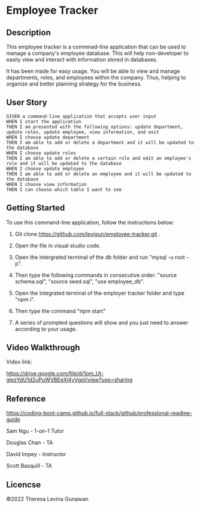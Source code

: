 # Employee Tracker

## Description
This employee tracker is a commnad-line application that can be used to manage a company's employee database. This will help non-developer to easily view and interact with information stored in databases. 

It has been made for easy usage. You will be able to view and manage departments, roles, and employees within the company. Thus, helping to organize and better planning strategy for the business.

## User Story
```
GIVEN a command-line application that accepts user input
WHEN I start the application
THEN I am presented with the following options: update department, update roles, update employee, view information, and exit
WHEN I choose update department
THEN I am able to add or delete a department and it will be updated to the database
WHEN I choose update roles
THEN I am able to add or delete a certain role and edit an employee's role and it will be updated to the database
WHEN I choose update employee
THEN I am able to add or delete an employee and it will be updated to the database
WHEN I choose view information
THEN I can choose which table I want to see 

```

## Getting Started

To use this command-line application, follow the instructions below:

1. Git clone https://github.com/levigun/employee-tracker.git . 

2. Open the file in visual studio code.

3. Open the intergrated terminal of the db folder and run "mysql -u root -p".

4. Then type the following commands in consecutive order: "source schema.sql", "source seed.sql", "use employee_db".

5. Open the integrated terminal of the employer tracker folder and type "npm i".

6. Then type the command "npm start"

7. A series of prompted questions will show and you just need to answer according to your usage.


## Video Walkthrough

Video link:

https://drive.google.com/file/d/1om_Ut-glezYdU1d2uPuWVBEeXl4vVgpI/view?usp=sharing

## Reference

https://coding-boot-camp.github.io/full-stack/github/professional-readme-guide

Sam Ngu - 1-on-1 Tutor

Douglas Chan - TA

David Impey - Instructor

Scott Basquill - TA

## Licencse

©2022 Theresa Levina Gunawan.
